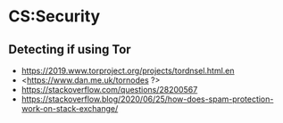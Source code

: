 # CS:Security

## Detecting if using Tor

- <https://2019.www.torproject.org/projects/tordnsel.html.en>
- <https://www.dan.me.uk/tornodes ?>
- <https://stackoverflow.com/questions/28200567>
- <https://stackoverflow.blog/2020/06/25/how-does-spam-protection-work-on-stack-exchange/>

